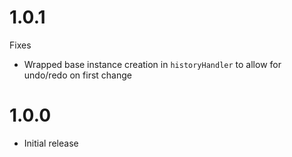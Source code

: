 # 1.0.1
Fixes
- Wrapped base instance creation in `historyHandler` to allow for undo/redo on first change

# 1.0.0
- Initial release